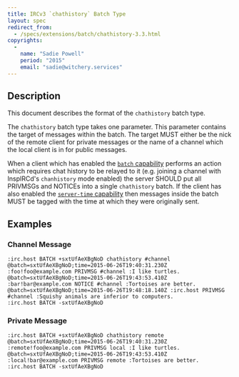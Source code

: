```yaml
---
title: IRCv3 `chathistory` Batch Type
layout: spec
redirect_from:
  - /specs/extensions/batch/chathistory-3.3.html
copyrights:
  -
    name: "Sadie Powell"
    period: "2015"
    email: "sadie@witchery.services"
---
```


## Description

This document describes the format of the `chathistory` batch type.

The `chathistory` batch type takes one parameter. This parameter contains the
target of messages within the batch. The target MUST either be the nick of the
remote client for private messages or the name of a channel which the
local client is in for public messages.

When a client which has enabled the [`batch` capability][batch] performs an
action which requires chat history to be relayed to it (e.g. joining a channel
with InspIRCd's `chanhistory` mode enabled) the server SHOULD put all PRIVMSGs
and NOTICEs into a single `chathistory` batch. If the client has also enabled
the [`server-time` capability][server-time] then messages inside the batch MUST
be tagged with the time at which they were originally sent.

## Examples

### Channel Message

    :irc.host BATCH +sxtUfAeXBgNoD chathistory #channel
    @batch=sxtUfAeXBgNoD;time=2015-06-26T19:40:31.230Z :foo!foo@example.com PRIVMSG #channel :I like turtles.
    @batch=sxtUfAeXBgNoD;time=2015-06-26T19:43:53.410Z :bar!bar@example.com NOTICE #channel :Tortoises are better.
    @batch=sxtUfAeXBgNoD;time=2015-06-26T19:48:18.140Z :irc.host PRIVMSG #channel :Squishy animals are inferior to computers.
    :irc.host BATCH -sxtUfAeXBgNoD

### Private Message

    :irc.host BATCH +sxtUfAeXBgNoD chathistory remote
    @batch=sxtUfAeXBgNoD;time=2015-06-26T19:40:31.230Z :remote!foo@example.com PRIVMSG local :I like turtles.
    @batch=sxtUfAeXBgNoD;time=2015-06-26T19:43:53.410Z :local!bar@example.com PRIVMSG remote :Tortoises are better.
    :irc.host BATCH -sxtUfAeXBgNoD

[batch]: ../batch-3.2.html
[server-time]: ../server-time-3.2.html
